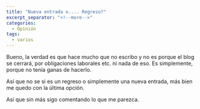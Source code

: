 ```yaml
---
title: "Nueva entrada o.... Regreso?"
excerpt_separator: "<!--more-->"
categories:
  - Opinión
tags:
  - varios
---
```

Bueno, la verdad es que hace mucho que no escribo y no es porque el blog se cerrará, por obligaciones laborales etc. ni nada de eso. Es simplemente, porque no tenía ganas de hacerlo.
<!--more-->

Así que no se si es un regreso o simplemente una nueva entrada, más bien me quedo con la última opción.

Así que sin más sigo comentando lo que me parezca.